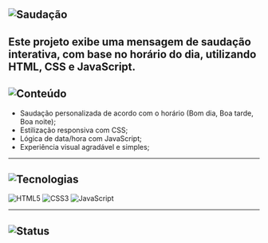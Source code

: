 ## ![Saudação](https://img.shields.io/badge/Sauda%C3%A7%C3%A3o-Mensagem%20de%20Boas%20Vindas-6A0DAD?style=for-the-badge&logo=github&logoColor=white)

Este projeto exibe uma mensagem de saudação interativa, com base no horário do dia, utilizando HTML, CSS e JavaScript.
---

## ![Conteúdo](https://img.shields.io/badge/O%20que%20tem%20aqui-Interface%20din%C3%A2mica-000000?style=for-the-badge)

- Saudação personalizada de acordo com o horário (Bom dia, Boa tarde, Boa noite);
- Estilização responsiva com CSS;
- Lógica de data/hora com JavaScript;
- Experiência visual agradável e simples;

---

## ![Tecnologias](https://img.shields.io/badge/Tecnologias%20usadas-Front%20End-6A0DAD?style=for-the-badge)

![HTML5](https://img.shields.io/badge/HTML5-000000?style=for-the-badge&logo=html5&logoColor=white)
![CSS3](https://img.shields.io/badge/CSS3-6A0DAD?style=for-the-badge&logo=css3&logoColor=white)
![JavaScript](https://img.shields.io/badge/JavaScript-000000?style=for-the-badge&logo=javascript&logoColor=white)

---

## ![Status](https://img.shields.io/badge/Status-Conclu%C3%ADdo-6A0DAD?style=for-the-badge)
